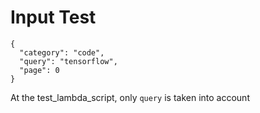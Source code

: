 # Input Test

```
{
  "category": "code",
  "query": "tensorflow",
  "page": 0
}
```

At the test_lambda_script, only `query` is taken into account 